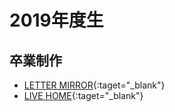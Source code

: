 # 2019年度生

## 卒業制作
- [LETTER MIRROR](https://thxhitech.github.io/lettermirror/){:taget="_blank"}
- [LIVE HOME](https://osaka-live-home.github.io/){:taget="_blank"}
